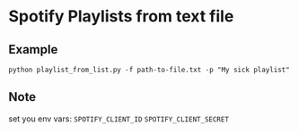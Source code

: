 # Spotify Playlists from text file

## Example

`python playlist_from_list.py -f path-to-file.txt -p "My sick playlist"`

## Note
set you env vars:
`SPOTIFY_CLIENT_ID`
`SPOTIFY_CLIENT_SECRET`
